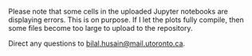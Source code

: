 Please note that some cells in the uploaded Jupyter notebooks are displaying errors. This is on purpose. If I let the plots fully compile, then some files become too large to upload to the repository. 

Direct any questions to bilal.husain@mail.utoronto.ca. 
